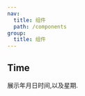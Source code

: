 ```yaml
---
nav:
  title: 组件
  path: /components
group:
  title: 组件
---
```


## Time

展示年月日时间,以及星期.

<code src="./demo.jsx"></code>
